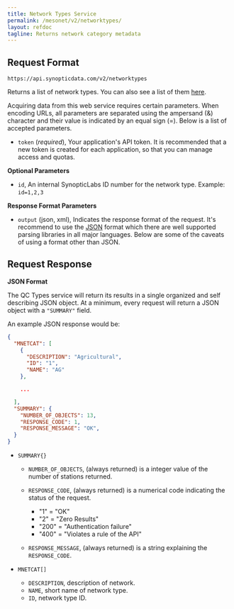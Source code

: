 ```yaml
---
title: Network Types Service
permalink: /mesonet/v2/networktypes/
layout: refdoc
tagline: Returns network category metadata
---
```


## Request Format

```
https://api.synopticdata.com/v2/networktypes
```

Returns a list of network types. You can also see a list of them [here][networktypes-lookup].

Acquiring data from this web service requires certain parameters. When encoding URLs, all parameters are separated using the ampersand (&) character and their value is indicated by an equal sign (=). Below is a list of accepted parameters.

* `token` (_required_), Your application's API token. It is recommended that a new token is created for each application, so that you can manage access and quotas.

**Optional Parameters**

* `id`, An internal SynopticLabs ID number for the network type. Example: `id=1,2,3`

**Response Format Parameters**

* `output` (json, xml), Indicates the response format of the request. It's recommend to use the [JSON][json] format which there are well supported parsing libraries in all major languages. Below are some of the caveats of using a format other than JSON.

## Request Response

**JSON Format**

The QC Types service will return its results in a single organized and self describing JSON object. At a minimum, every request will return a JSON object with a `"SUMMARY"` field.

An example JSON response would be:

```json
{
  "MNETCAT": [
    {
      "DESCRIPTION": "Agricultural",
      "ID": "1",
      "NAME": "AG"
    },

    ...

  ],
  "SUMMARY": {
    "NUMBER_OF_OBJECTS": 13,
    "RESPONSE_CODE": 1,
    "RESPONSE_MESSAGE": "OK",
  }
}
```

* `SUMMARY{}`

  * `NUMBER_OF_OBJECTS`, (always returned) is a integer value of the number of stations returned.
  * `RESPONSE_CODE`, (always returned) is a numerical code indicating the status of the request.

    * "1" = "OK"
    * "2" = "Zero Results"
    * "200" = "Authentication failure"
    * "400" = "Violates a rule of the API"

  * `RESPONSE_MESSAGE`, (always returned) is a string explaining the `RESPONSE_CODE`.

* `MNETCAT[]`

  * `DESCRIPTION`, description of network.
  * `NAME`, short name of network type.
  * `ID`, network type ID.

<!-- References & URLs -->

[networktypes-lookup]: https://synopticlabs.org/demos/lookup/?lookup=networktypes
[json]: https://json.org/
